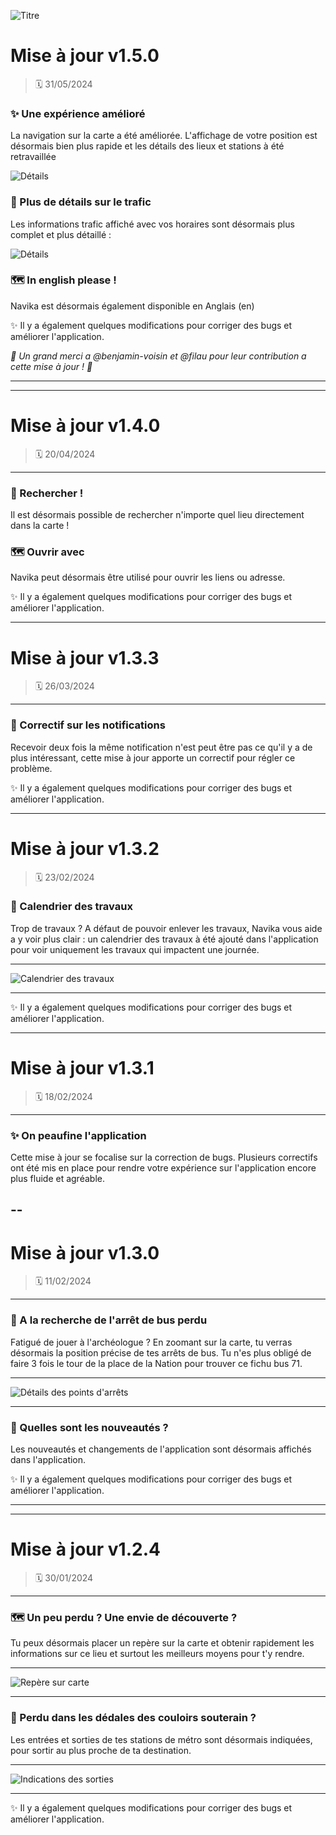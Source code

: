![Titre](https://navika.fr/changelog/title.png "Titre")

# Mise à jour v1.5.0
> 🗓️ 31/05/2024 

### ✨ Une expérience amélioré
La navigation sur la carte a été améliorée. L'affichage de votre position est désormais bien plus rapide et les détails des lieux et stations à été retravaillée

![Détails](https://navika.fr/changelog/150_map_enchancement.png "Détails")

### 🚧 Plus de détails sur le trafic
Les informations trafic affiché avec vos horaires sont désormais plus complet et plus détaillé :

![Détails](https://navika.fr/changelog/150_trafic_change.png "Détails")

### 🗺️ In english please !
Navika est désormais également disponible en Anglais (en)

✨ Il y a également quelques modifications pour corriger des bugs et améliorer l'application.

*💖 Un grand merci a @benjamin-voisin et @filau pour leur contribution a cette mise à jour ! 💖*

---
---
# Mise à jour v1.4.0
> 🗓️ 20/04/2024 

---

### 🔎 Rechercher !
Il est désormais possible de rechercher n'importe quel lieu directement dans la carte !

### 🗺️ Ouvrir avec
Navika peut désormais être utilisé pour ouvrir les liens ou adresse. 

✨ Il y a également quelques modifications pour corriger des bugs et améliorer l'application.

---

# Mise à jour v1.3.3
> 🗓️ 26/03/2024 

---

### 🔔 Correctif sur les notifications
Recevoir deux fois la même notification n'est peut être pas ce qu'il y a de plus intéressant, cette mise à jour apporte un correctif pour régler ce problème.

✨ Il y a également quelques modifications pour corriger des bugs et améliorer l'application.

---

# Mise à jour v1.3.2
> 🗓️ 23/02/2024 

### 🚧 Calendrier des travaux
Trop de travaux ? A défaut de pouvoir enlever les travaux, Navika vous aide a y voir plus clair : un calendrier des travaux à été ajouté dans l'application pour voir uniquement les travaux qui impactent une journée.

---

![Calendrier des travaux](https://media.discordapp.net/attachments/788059429467455503/1221151144445743125/Screenshot_20240323-183801.png?ex=661188a0&is=65ff13a0&hm=be362ea05c60590280bee4873ba7cc0371dd255010addc2811cf5a2290aa8a7a&=&format=webp&quality=lossless&width=338&height=670 "Calendrier des travaux")

---

✨ Il y a également quelques modifications pour corriger des bugs et améliorer l'application.

---

# Mise à jour v1.3.1
> 🗓️ 18/02/2024 

---

### ✨ On peaufine l'application
Cette mise à jour se focalise sur la correction de bugs. Plusieurs correctifs ont été mis en place pour rendre votre expérience sur l'application encore plus fluide et agréable.

--
---

# Mise à jour v1.3.0
> 🗓️ 11/02/2024 

---

### 🧭 A la recherche de l'arrêt de bus perdu 
Fatigué de jouer à l'archéologue ? En zoomant sur la carte, tu verras désormais la position précise de tes arrêts de bus. Tu n'es plus obligé de faire 3 fois le tour de la place de la Nation pour trouver ce fichu bus 71. 

---

![Détails des points d'arrêts](https://media.discordapp.net/attachments/788059429467455503/1221151144005468190/Screenshot_20240323-183605.png?ex=661188a0&is=65ff13a0&hm=58c43a47c670a6955ee6124a3de39698561732c1bd29b24bccdfedccb5659de2&=&format=webp&quality=lossless&width=343&height=671 "Détails des points d'arrêts")

---

### 🎉 Quelles sont les nouveautés ?
Les nouveautés et changements de l'application sont désormais affichés dans l'application.

✨ Il y a également quelques modifications pour corriger des bugs et améliorer l'application.

---
---
   
# Mise à jour v1.2.4

> 🗓️ 30/01/2024
---

### 🗺️ Un peu perdu ? Une envie de découverte ?
Tu peux désormais placer un repère sur la carte et obtenir rapidement les informations sur ce lieu et surtout les meilleurs moyens pour t'y rendre.

---

![Repère sur carte](https://app.navika.fr/changelog/point.png "Repère sur carte")

---

### 🚶 Perdu dans les dédales des couloirs souterain ? 
Les entrées et sorties de tes stations de métro sont désormais indiquées, pour sortir au plus proche de ta destination.

---

![Indications des sorties](https://app.navika.fr/changelog/exit.png "Indications des sorties")

---

✨ Il y a également quelques modifications pour corriger des bugs et améliorer l'application.
